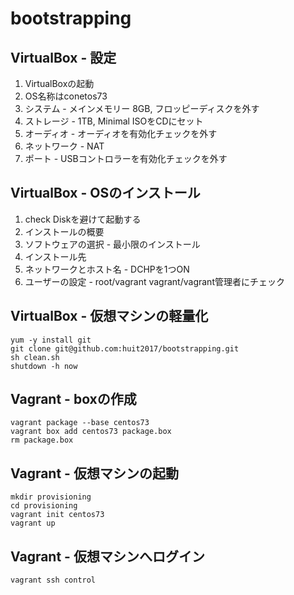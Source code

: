 # bootstrapping

## VirtualBox - 設定
1. VirtualBoxの起動
1. OS名称はconetos73
1. システム - メインメモリー 8GB, フロッピーディスクを外す
1. ストレージ - 1TB, Minimal ISOをCDにセット
1. オーディオ - オーディオを有効化チェックを外す
1. ネットワーク - NAT
1. ポート - USBコントロラーを有効化チェックを外す

## VirtualBox - OSのインストール
1. check Diskを避けて起動する
1. インストールの概要
 1. ソフトウェアの選択 - 最小限のインストール
 1. インストール先
 1. ネットワークとホスト名 - DCHPを1つON
1. ユーザーの設定 - root/vagrant vagrant/vagrant管理者にチェック

## VirtualBox - 仮想マシンの軽量化
```
yum -y install git
git clone git@github.com:huit2017/bootstrapping.git
sh clean.sh
shutdown -h now
```

## Vagrant - boxの作成
```
vagrant package --base centos73
vagrant box add centos73 package.box
rm package.box
```

## Vagrant - 仮想マシンの起動
```
mkdir provisioning
cd provisioning
vagrant init centos73
vagrant up
```
## Vagrant - 仮想マシンへログイン
```
vagrant ssh control
```
